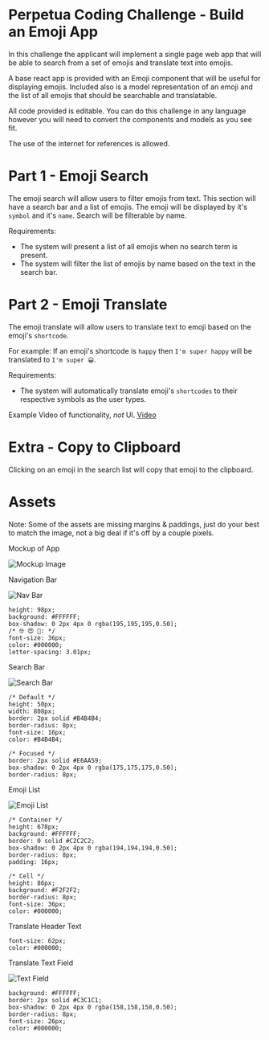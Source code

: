 # Perpetua Coding Challenge - Build an Emoji App

In this challenge the applicant will implement a single page web app that will be able to search from a set of emojis and translate text into emojis.

A base react app is provided with an Emoji component that will be useful for displaying emojis. Included also is a model representation of an emoji and the list of all emojis that should be searchable and translatable.

All code provided is editable.
You can do this challenge in any language however you will need to convert the components and models as you see fit.

The use of the internet for references is allowed. 


# Part 1 - Emoji Search

The emoji search will allow users to filter emojis from text. This section will have a search bar and a list of emojis. The emoji will be displayed by it's `symbol` and it's `name`. Search will be filterable by name.

Requirements:

  - The system will present a list of all emojis when no search term is present.
  - The system will filter the list of emojis by name based on the text in the search bar.

# Part 2 - Emoji Translate

The emoji translate will allow users to translate text to emoji based on the emoji's `shortcode`.

For example: If an emoji's shortcode is `happy` then `I'm super happy` will be translated to `I'm super 😀`.

Requirements:

  - The system will automatically translate emoji's `shortcodes` to their respective symbols as the user types.

Example Video of functionality, *not* UI. [Video](https://firebasestorage.googleapis.com/v0/b/coding-challenge-emoji-app.appspot.com/o/demo.mov?alt=media&token=adfc3abe-651d-4f02-b666-f6646cd36fa8)

# Extra - Copy to Clipboard

Clicking on an emoji in the search list will copy that emoji to the clipboard.

# Assets

Note: Some of the assets are missing margins & paddings, just do your best to match the image, not a big deal if it's off by a couple pixels. 

Mockup of App

![Mockup Image](https://firebasestorage.googleapis.com/v0/b/coding-challenge-emoji-app.appspot.com/o/app_preview.png?alt=media&token=a03dab35-dffa-435d-a133-260a0be34f30)



Navigation Bar


![Nav Bar](https://firebasestorage.googleapis.com/v0/b/coding-challenge-emoji-app.appspot.com/o/nav_bar.png?alt=media&token=85d0dcee-9e78-4440-b9bd-529a66655cca)
```
height: 98px;
background: #FFFFFF;
box-shadow: 0 2px 4px 0 rgba(195,195,195,0.50);
/* 🤓 😍 📖: */
font-size: 36px;
color: #000000;
letter-spacing: 3.01px;
```

Search Bar

![Search Bar](https://firebasestorage.googleapis.com/v0/b/coding-challenge-emoji-app.appspot.com/o/search_bar.png?alt=media&token=217e5448-d1a9-4872-ba78-47e3e66de859)
```
/* Default */
height: 50px;
width: 808px;
border: 2px solid #B4B4B4;
border-radius: 8px;
font-size: 16px;
color: #B4B4B4;

/* Focused */
border: 2px solid #E6AA59;
box-shadow: 0 2px 4px 0 rgba(175,175,175,0.50);
border-radius: 8px;
```

Emoji List

![Emoji List](https://firebasestorage.googleapis.com/v0/b/coding-challenge-emoji-app.appspot.com/o/emoji_list.png?alt=media&token=012576d5-1bb3-4596-a2cf-0423392568d6)

```
/* Container */
height: 678px;
background: #FFFFFF;
border: 0 solid #C2C2C2;
box-shadow: 0 2px 4px 0 rgba(194,194,194,0.50);
border-radius: 8px;
padding: 16px;

/* Cell */
height: 86px;
background: #F2F2F2;
border-radius: 8px;
font-size: 36px;
color: #000000;
```

Translate Header Text

```
font-size: 62px;
color: #000000;
```

Translate Text Field

![Text Field](https://firebasestorage.googleapis.com/v0/b/coding-challenge-emoji-app.appspot.com/o/text%20field.png?alt=media&token=ef93798b-40ea-4d4d-8ec6-d822a570144b)
```
background: #FFFFFF;
border: 2px solid #C3C1C1;
box-shadow: 0 2px 4px 0 rgba(158,158,158,0.50);
border-radius: 8px;
font-size: 26px;
color: #000000;
```

